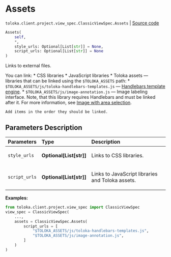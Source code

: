 # Assets
`toloka.client.project.view_spec.ClassicViewSpec.Assets` | [Source code](https://github.com/Toloka/toloka-kit/blob/v1.2.0/src/client/project/view_spec.py#L84)

```python
Assets(
    self,
    *,
    style_urls: Optional[List[str]] = None,
    script_urls: Optional[List[str]] = None
)
```

Links to external files.


You can link:
    * CSS libraries
    * JavaScript libraries
    * Toloka assets — libraries that can be linked using the `$TOLOKA_ASSETS` path:
        * `$TOLOKA_ASSETS/js/toloka-handlebars-templates.js` — [Handlebars template engine](http://handlebarsjs.com/).
        * `$TOLOKA_ASSETS/js/image-annotation.js` — Image labeling interface. Note, that this library requires Handlebars and must be linked after it.
            For more information, see [Image with area selection](https://toloka.ai/en/docs/guide/concepts/t-components/image-annotation).

    Add items in the order they should be linked.

## Parameters Description

| Parameters | Type | Description |
| :----------| :----| :-----------|
`style_urls`|**Optional\[List\[str\]\]**|<p>Links to CSS libraries.</p>
`script_urls`|**Optional\[List\[str\]\]**|<p>Links to JavaScript libraries and Toloka assets.</p>

**Examples:**


```python
from toloka.client.project.view_spec import ClassicViewSpec
view_spec = ClassicViewSpec(
    ...,
    assets = ClassicViewSpec.Assets(
        script_urls = [
            "$TOLOKA_ASSETS/js/toloka-handlebars-templates.js",
            "$TOLOKA_ASSETS/js/image-annotation.js",
        ]
    )
)
```
